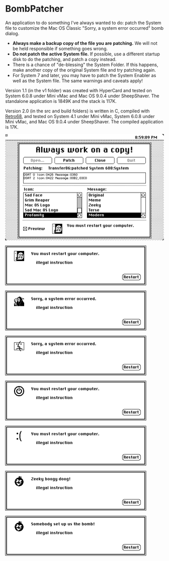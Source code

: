 # BombPatcher
An application to do something I've always wanted to do: patch the System file to customize the Mac OS Classic "Sorry, a system error occurred" bomb dialog.

 *  **Always make a backup copy of the file you are patching.** We will not be held responsible if something goes wrong.
 *  **Do not patch the active System file.** If possible, use a different startup disk to do the patching, and patch a copy instead.
 *  There is a chance of "de-blessing" the System Folder. If this happens, make another copy of the original System file and try patching again.
 *  For System 7 and later, you may have to patch the System Enabler as well as the System file. The same warnings and caveats apply!

Version 1.1 (in the v1 folder) was created with HyperCard and tested on System 6.0.8 under Mini vMac and Mac OS 9.0.4 under SheepShaver. The standalone application is 1849K and the stack is 117K.

Version 2.0 (in the src and build folders) is written in C, compiled with [Retro68](https://github.com/autc04/Retro68), and tested on System 4.1 under Mini vMac, System 6.0.8 under Mini vMac, and Mac OS 9.0.4 under SheepShaver. The compiled application is 17K.

![](wiki/v2.png)

![](wiki/profanity.png)

![](wiki/reaper.png)

![](wiki/sadmacos.png)

![](wiki/osxlike.png)

![](wiki/winlike.png)

![](wiki/zeeky.png)

![](wiki/ayb.png)
